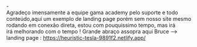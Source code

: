 -<Br>
Agradeço imensamente a equipe gama academy pelo suporte e todo conteúdo,aqui um exemplo de landing page porém sem nosso site mesmo rodando em conexão direta, estou com pouquissimo tempo, mas irá  
irá melhorando com o tempo ! Grande abraço assopra aqui Bruce --> landing page : https://heuristic-tesla-9891f2.netlify.app/

<Br>

